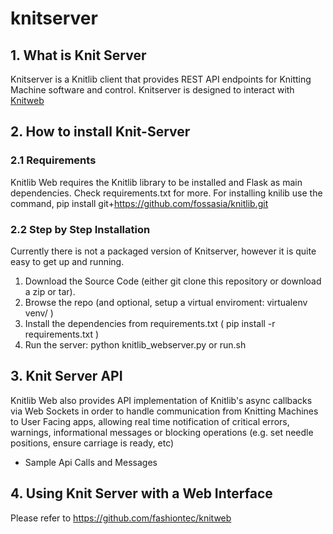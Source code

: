 # knitserver

## 1. What is Knit Server
Knitserver is a Knitlib client that provides REST API endpoints for Knitting Machine software and control. Knitserver is designed to interact with [Knitweb](https://github.com/fashiontec/knitweb)

## 2. How to install Knit-Server
### 2.1 Requirements
Knitlib Web requires the Knitlib library to be installed and Flask as main dependencies. Check requirements.txt for more.
For installing knilib use the command, pip install git+https://github.com/fossasia/knitlib.git
### 2.2 Step by Step Installation

Currently there is not a packaged version of Knitserver, however it is quite easy to get up and running.

1. Download the Source Code (either git clone this repository or download a zip or tar).
2. Browse the repo (and optional, setup a virtual enviroment: virtualenv venv/ )
3. Install the dependencies from requirements.txt ( pip install -r requirements.txt )
4. Run the server: python knitlib_webserver.py or run.sh

## 3. Knit Server API
Knitlib Web also provides API implementation of Knitlib's async callbacks via Web Sockets in order to handle communication from Knitting Machines to User Facing apps, allowing real time notification of critical errors, warnings, informational messages or blocking operations (e.g. set needle positions, ensure carriage is ready, etc)
* Sample Api Calls and Messages

## 4. Using Knit Server with a Web Interface
Please refer to https://github.com/fashiontec/knitweb
